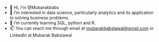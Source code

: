 - 👋 Hi, I’m @Mubarakbabs
- 👀 I’m interested in data science, particularly analytics and its application to solving business problems.
- 🌱 I’m currently learning SQL, python and R. 
- 📫 You can reach me through email at mubarakbabslawal@gmail.com or LinkedIn at Mubarak Babslawal

<!---
Mubarakbabs/Mubarakbabs is a ✨ special ✨ repository because its `README.md` (this file) appears on your GitHub profile.
You can click the Preview link to take a look at your changes.
--->
